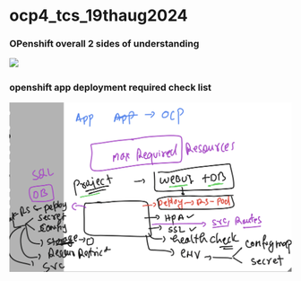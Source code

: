 # ocp4_tcs_19thaug2024

### OPenshift overall 2 sides of understanding 

<img src="oci1.png">

### openshift app deployment required check list 

<img src="req.png">

